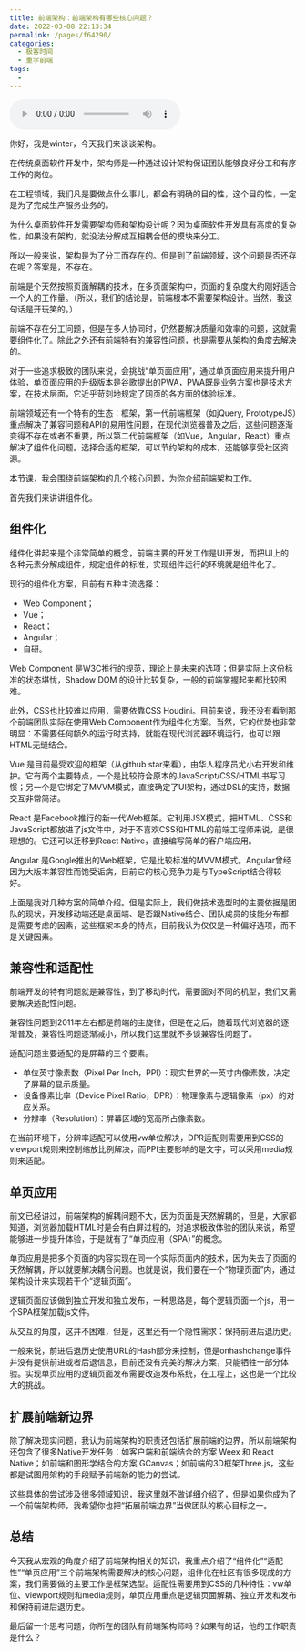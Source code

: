 ```yaml
---
title: 前端架构：前端架构有哪些核心问题？
date: 2022-03-08 22:13:34
permalink: /pages/f64290/
categories:
  - 极客时间
  - 重学前端
tags:
  - 
---
```

<audio title="前端架构：前端架构有哪些核心问题？" src="https://static001.geekbang.org/resource/audio/fd/02/fd0e444fd93f90025dc9a19886b25202.mp3" controls="controls"></audio> 
<p>你好，我是winter，今天我们来谈谈架构。</p><p>在传统桌面软件开发中，架构师是一种通过设计架构保证团队能够良好分工和有序工作的岗位。</p><p>在工程领域，我们凡是要做点什么事儿，都会有明确的目的性，这个目的性，一定是为了完成生产服务业务的。</p><p>为什么桌面软件开发需要架构师和架构设计呢？因为桌面软件开发具有高度的复杂性，如果没有架构，就没法分解成互相耦合低的模块来分工。</p><p>所以一般来说，架构是为了分工而存在的。但是到了前端领域，这个问题是否还存在呢？答案是，不存在。</p><p>前端是个天然按照页面解耦的技术，在多页面架构中，页面的复杂度大约刚好适合一个人的工作量。（所以，我们的结论是，前端根本不需要架构设计。当然，我这句话是开玩笑的。）</p><p>前端不存在分工问题，但是在多人协同时，仍然要解决质量和效率的问题，这就需要组件化了。除此之外还有前端特有的兼容性问题，也是需要从架构的角度去解决的。</p><p>对于一些追求极致的团队来说，会挑战“单页面应用”，通过单页面应用来提升用户体验，单页面应用的升级版本是谷歌提出的PWA，PWA既是业务方案也是技术方案，在技术层面，它近乎苛刻地规定了网页的各方面的体验标准。</p><p>前端领域还有一个特有的生态：框架，第一代前端框架（如jQuery, PrototypeJS）重点解决了兼容问题和API的易用性问题，在现代浏览器普及之后，这些问题逐渐变得不存在或者不重要，所以第二代前端框架（如Vue，Angular，React）重点解决了组件化问题。选择合适的框架，可以节约架构的成本，还能够享受社区资源。</p><!-- [[[read_end]]] --><p>本节课，我会围绕前端架构的几个核心问题，为你介绍前端架构工作。</p><p>首先我们来讲讲组件化。</p><h2>组件化</h2><p>组件化讲起来是个非常简单的概念，前端主要的开发工作是UI开发，而把UI上的各种元素分解成组件，规定组件的标准，实现组件运行的环境就是组件化了。</p><p>现行的组件化方案，目前有五种主流选择：</p><ul>
<li>Web Component；</li>
<li>Vue；</li>
<li>React；</li>
<li>Angular；</li>
<li>自研。</li>
</ul><p>Web Component 是W3C推行的规范，理论上是未来的选项；但是实际上这份标准的状态堪忧，Shadow DOM 的设计比较复杂，一般的前端掌握起来都比较困难。</p><p>此外，CSS也比较难以应用，需要依靠CSS Houdini。目前来说，我还没有看到那个前端团队实际在使用Web Component作为组件化方案。当然，它的优势也非常明显：不需要任何额外的运行时支持，就能在现代浏览器环境运行，也可以跟HTML无缝结合。</p><p>Vue 是目前最受欢迎的框架（从github star来看），由华人程序员尤小右开发和维护。它有两个主要特点，一个是比较符合原本的JavaScript/CSS/HTML书写习惯；另一个是它绑定了MVVM模式，直接确定了UI架构，通过DSL的支持，数据交互非常简洁。</p><p>React 是Facebook推行的新一代Web框架。它利用JSX模式，把HTML、CSS和JavaScript都放进了js文件中，对于不喜欢CSS和HTML的前端工程师来说，是很理想的。它还可以迁移到React Native，直接编写简单的客户端应用。</p><p>Angular 是Google推出的Web框架，它是比较标准的MVVM模式。Angular曾经因为大版本兼容性而饱受诟病，目前它的核心竞争力是与TypeScript结合得较好。</p><p>上面是我对几种方案的简单介绍。但是实际上，我们做技术选型时的主要依据是团队的现状，开发移动端还是桌面端、是否跟Native结合、团队成员的技能分布都是需要考虑的因素，这些框架本身的特点，目前我认为仅仅是一种偏好选项，而不是关键因素。</p><h2>兼容性和适配性</h2><p>前端开发的特有问题就是兼容性，到了移动时代，需要面对不同的机型，我们又需要解决适配性问题。</p><p>兼容性问题到2011年左右都是前端的主旋律，但是在之后，随着现代浏览器的逐渐普及，兼容性问题逐渐减小，所以我们这里就不多谈兼容性问题了。</p><p>适配问题主要适配的是屏幕的三个要素。</p><ul>
<li>单位英寸像素数（Pixel Per Inch，PPI）：现实世界的一英寸内像素数，决定了屏幕的显示质量。</li>
<li>设备像素比率（Device Pixel Ratio，DPR）：物理像素与逻辑像素（px）的对应关系。</li>
<li>分辨率（Resolution）：屏幕区域的宽高所占像素数。</li>
</ul><p>在当前环境下，分辨率适配可以使用vw单位解决，DPR适配则需要用到CSS的viewport规则来控制缩放比例解决，而PPI主要影响的是文字，可以采用media规则来适配。</p><h2>单页应用</h2><p>前文已经讲过，前端架构的解耦问题不大，因为页面是天然解耦的，但是，大家都知道，浏览器加载HTML时是会有白屏过程的，对追求极致体验的团队来说，希望能够进一步提升体验，于是就有了“单页应用（SPA）”的概念。</p><p>单页应用是把多个页面的内容实现在同一个实际页面内的技术，因为失去了页面的天然解耦，所以就要解决耦合问题。也就是说，我们要在一个“物理页面”内，通过架构设计来实现若干个“逻辑页面”。</p><p>逻辑页面应该做到独立开发和独立发布，一种思路是，每个逻辑页面一个js，用一个SPA框架加载js文件。</p><p>从交互的角度，这并不困难，但是，这里还有一个隐性需求：保持前进后退历史。</p><p>一般来说，前进后退历史使用URL的Hash部分来控制，但是onhashchange事件并没有提供前进或者后退信息，目前还没有完美的解决方案，只能牺牲一部分体验。实现单页应用的逻辑页面发布需要改造发布系统，在工程上，这也是一个比较大的挑战。</p><h2>扩展前端新边界</h2><p>除了解决现实问题，我认为前端架构的职责还包括扩展前端的边界，所以前端架构还包含了很多Native开发任务：如客户端和前端结合的方案 Weex 和 React Native；如前端和图形学结合的方案 GCanvas；如前端的3D框架Three.js，这些都是试图用架构的手段赋予前端新的能力的尝试。</p><p>这些具体的尝试涉及很多领域知识，我这里就不做详细介绍了，但是如果你成为了一个前端架构师，我希望你也把“拓展前端边界”当做团队的核心目标之一。</p><h2>总结</h2><p>今天我从宏观的角度介绍了前端架构相关的知识，我重点介绍了“组件化”“适配性”“单页应用”三个前端架构需要解决的核心问题，组件化在社区有很多现成的方案，我们需要做的主要工作是框架选型。适配性需要用到CSS的几种特性：vw单位、viewport规则和media规则，单页应用重点是逻辑页面解耦、独立开发和发布和保持前进后退历史。</p><p>最后留一个思考问题，你所在的团队有前端架构师吗？如果有的话，他的工作职责是什么？</p><p></p>